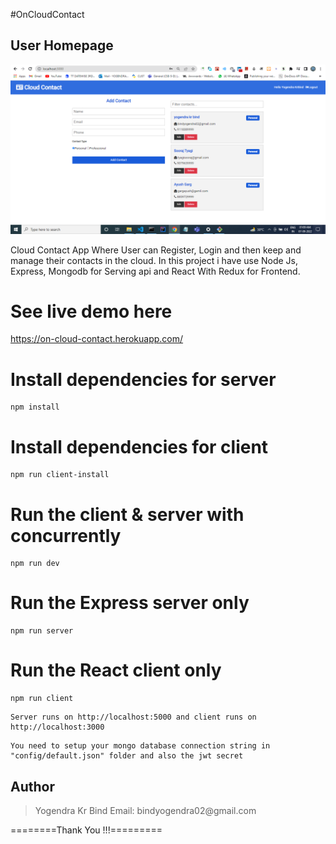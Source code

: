 #OnCloudContact

## User Homepage

![image](https://github.com/yogendrabind/OnCloudContact/blob/master/OnCloudImage.png)

Cloud Contact App Where User can Register, Login and then keep and manage their contacts in the cloud. In this project i have use Node Js, Express, Mongodb for Serving api and React With Redux for Frontend.

# See live demo here

https://on-cloud-contact.herokuapp.com/

# Install dependencies for server

```
npm install
```

# Install dependencies for client

```
npm run client-install
```

# Run the client & server with concurrently

```
npm run dev
```

# Run the Express server only

```
npm run server
```

# Run the React client only

```
npm run client
```

```
Server runs on http://localhost:5000 and client runs on http://localhost:3000
```

```
You need to setup your mongo database connection string in "config/default.json" folder and also the jwt secret
```





## Author

<blockquote>
Yogendra Kr Bind
Email: bindyogendra02@gmail.com
</blockquote>

========Thank You !!!=========
